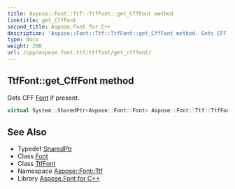 ```yaml
---
title: Aspose::Font::Ttf::TtfFont::get_CffFont method
linktitle: get_CffFont
second_title: Aspose.Font for C++
description: 'Aspose::Font::Ttf::TtfFont::get_CffFont method. Gets CFF Font if present in C++.'
type: docs
weight: 200
url: /cpp/aspose.font.ttf/ttffont/get_cfffont/
---
```

## TtfFont::get_CffFont method


Gets CFF [Font](../../../aspose.font/font/) if present.

```cpp
virtual System::SharedPtr<Aspose::Font::Font> Aspose::Font::Ttf::TtfFont::get_CffFont()
```

## See Also

* Typedef [SharedPtr](../../../system/sharedptr/)
* Class [Font](../../../aspose.font/font/)
* Class [TtfFont](../)
* Namespace [Aspose::Font::Ttf](../../)
* Library [Aspose.Font for C++](../../../)
